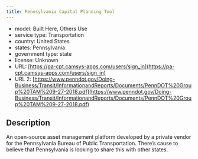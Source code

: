 ```yaml
---
title: Pennsylvania Capital Planning Tool
---
```


- model: Built Here, Others Use
- service type: Transportation
- country: United States
- states: Pennsylvania
- government type: state
- license: Unknown
- URL: [https://pa-cpt.camsys-apps.com/users/sign_in](https://pa-cpt.camsys-apps.com/users/sign_in)
- URL 2: [https://www.penndot.gov/Doing-Business/Transit/InformationandReports/Documents/PennDOT%20Group%20TAM%209-27-2018.pdf](https://www.penndot.gov/Doing-Business/Transit/InformationandReports/Documents/PennDOT%20Group%20TAM%209-27-2018.pdf)

## Description
An open-source asset management platform developed by a private vendor for the Pennsylvania Bureau of Public Transportation. There’s cause to believe that Pennsylvania is looking to share this with other states.
